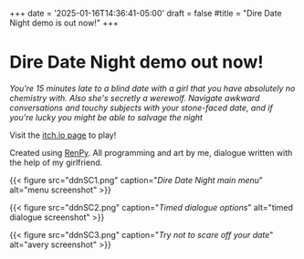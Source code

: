+++
date = '2025-01-16T14:36:41-05:00'
draft = false
#title = "Dire Date Night demo is out now!"
+++

<h1 style="font-size:30px; ">Dire Date Night demo out now!</h1>

*You're 15 minutes late to a blind date with a girl that you have absolutely no chemistry with.  Also she's secretly a werewolf.  Navigate awkward conversations and touchy subjects with your stone-faced date, and if you're lucky you might be able to salvage the night*

Visit the [itch.io page](https://limeyshark.itch.io/dire-date-night) to play!

Created using [RenPy](https://www.renpy.org/). All programming and art by me, dialogue written with the help of my girlfriend.

{{< figure src="ddnSC1.png" caption="*Dire Date Night main menu*" alt="menu screenshot" >}}


{{< figure src="ddnSC2.png" caption="*Timed dialogue options*" alt="timed dialogue screenshot" >}}


{{< figure src="ddnSC3.png" caption="*Try not to scare off your date*" alt="avery screenshot" >}}

